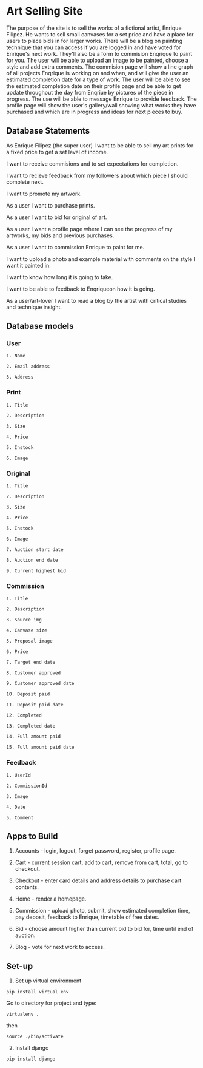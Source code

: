# Art Selling Site

The purpose of the site is to sell the works of a fictional artist, Enrique Filipez. He wants to sell small canvases for a set price and have 
a place for users to place bids in for larger works. There will be a blog on painting technique that you can access if you are logged in
and have voted for Enrique's next work. They'll also be a form to commision Enqrique to paint for you. The user will be able to upload an image to 
be painted, choose a style and add extra comments. The commision page will show a line graph of all projects Enqrique is working on and when, and will give the user an estimated completion date for a type of work. The user will be able to see the estimated completion date on their profile page and be able to get update throughout the day from Enqriue by pictures of the piece in progress. The use will be able to message Enrique to provide feedback. The 
profile page will show the user's gallery/wall showing what works they have purchased and which are in progress and ideas for next pieces to buy.

## Database Statements

As Enrique Filipez (the super user) I want to be able to sell my art prints for a fixed price to get a set level of income.

I want to receive commisions and to set expectations for completion.

I want to recieve feedback from my followers about which piece I should complete next.

I want to promote my artwork.

As a user I want to purchase prints.

As a user I want to bid for original of art.

As a user I want a profile page where I can see the progress of my artworks, my bids and previous purchases.

As a user I want to commission Enrique to paint for me.

I want to upload a photo and example material with comments on the style I want it painted in.

I want to know how long it is going to take.

I want to be able to feedback to Enqriqueon how it is going.

As a user/art-lover I want to read a blog by the artist with critical studies and technique insight.

## Database models

### User

    1. Name

    2. Email address

    3. Address

### Print

    1. Title

    2. Description

    3. Size

    4. Price

    5. Instock

    6. Image

### Original

    1. Title

    2. Description

    3. Size

    4. Price

    5. Instock

    6. Image

    7. Auction start date

    8. Auction end date

    9. Current highest bid

### Commission

    1. Title

    2. Description

    3. Source img

    4. Canvase size

    5. Proposal image

    6. Price

    7. Target end date

    8. Customer approved

    9. Customer approved date

    10. Deposit paid

    11. Deposit paid date

    12. Completed

    13. Completed date

    14. Full amount paid

    15. Full amount paid date

### Feedback

    1. UserId

    2. CommissionId

    3. Image

    4. Date

    5. Comment

## Apps to Build

1. Accounts - login, logout, forget password, register, profile page.

2. Cart - current session cart, add to cart, remove from cart, total, go to checkout.

3. Checkout - enter card details and address details to purchase cart contents.

4. Home - render a homepage.

5. Commission - upload photo, submit, show estimated completion time, pay deposit, feedback to Enrique, timetable of free dates.

6. Bid - choose amount higher than current bid to bid for, time until end of auction.

7. Blog - vote for next work to access.

## Set-up

1. Set up virtual environment

```pip install virtual env```

Go to directory for project and type:

```virtualenv .```

then

```source ./bin/activate```

2. Install django

```pip install django```